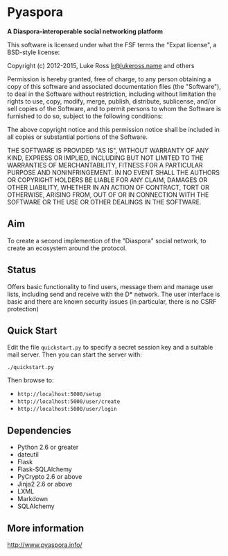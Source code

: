 # Pyaspora

**A Diaspora-interoperable social networking platform**

This software is licensed under what the FSF terms the "Expat license", a
BSD-style license:

Copyright (c) 2012-2015, Luke Ross <lr@lukeross.name> and others

Permission is hereby granted, free of charge, to any person obtaining
a copy of this software and associated documentation files (the
"Software"), to deal in the Software without restriction, including
without limitation the rights to use, copy, modify, merge, publish,
distribute, sublicense, and/or sell copies of the Software, and to
permit persons to whom the Software is furnished to do so, subject to
the following conditions:

The above copyright notice and this permission notice shall be included
in all copies or substantial portions of the Software.

THE SOFTWARE IS PROVIDED "AS IS", WITHOUT WARRANTY OF ANY KIND,
EXPRESS OR IMPLIED, INCLUDING BUT NOT LIMITED TO THE WARRANTIES OF
MERCHANTABILITY, FITNESS FOR A PARTICULAR PURPOSE AND NONINFRINGEMENT.
IN NO EVENT SHALL THE AUTHORS OR COPYRIGHT HOLDERS BE LIABLE FOR ANY
CLAIM, DAMAGES OR OTHER LIABILITY, WHETHER IN AN ACTION OF CONTRACT,
TORT OR OTHERWISE, ARISING FROM, OUT OF OR IN CONNECTION WITH THE
SOFTWARE OR THE USE OR OTHER DEALINGS IN THE SOFTWARE.

## Aim

To create a second implemention of the "Diaspora" social network, to create an
ecosystem around the protocol.

## Status

Offers basic functionality to find users, message them and manage user lists,
including send and receive with the D* network. The user interface is basic
and there are known security issues (in particular, there is no CSRF
protection)

## Quick Start

Edit the file `quickstart.py` to specify a secret session key and a suitable
mail server. Then you can start the server with:

```shell
./quickstart.py
```

Then browse to:

- `http://localhost:5000/setup`
- `http://localhost:5000/user/create`
- `http://localhost:5000/user/login`

## Dependencies

- Python 2.6 or greater
- dateutil
- Flask
- Flask-SQLAlchemy
- PyCrypto 2.6 or above
- Jinja2 2.6 or above
- LXML
- Markdown
- SQLAlchemy

## More information

http://www.pyaspora.info/
